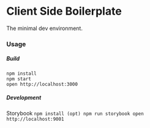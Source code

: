 
Client Side Boilerplate
=====================

The minimal dev environment.

### Usage
##### Build
```
npm install
npm start
open http://localhost:3000
```
##### Development
Storybook
``
npm install (opt)
npm run storybook
open http://localhost:9001
``